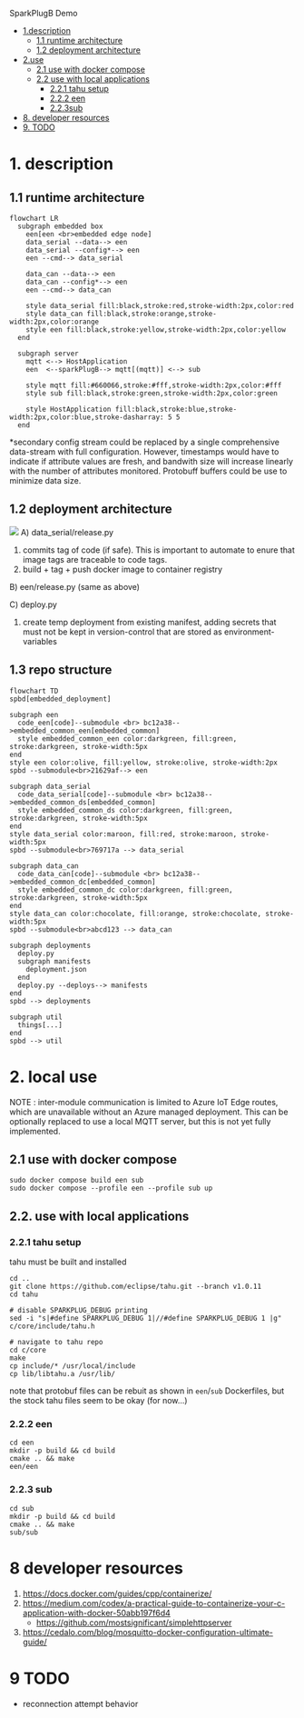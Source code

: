 SparkPlugB Demo

- [1.description](#1-description)
  - [1.1 runtime architecture](#11-runtime-architecture)
  - [1.2 deployment architecture](#12-deployment-architecture)
- [2.use](#2-use)
  - [2.1 use with docker compose](#21-use-with-docker-compose)
  - [2.2 use with local applications](#22-use-with-local-applications)
    - [2.2.1 tahu setup](#221-tahu-setup)
    - [2.2.2 een](#222-een)
    - [2.2.3sub](#223-sub)
- [8. developer resources](#8-developer-resources)
- [9. TODO](#9-todo)

# 1. description
## 1.1 runtime architecture
```mermaid
flowchart LR
  subgraph embedded box
    een[een <br>embedded edge node]
    data_serial --data--> een
    data_serial --config*--> een
    een --cmd--> data_serial

    data_can --data--> een
    data_can --config*--> een
    een --cmd--> data_can

    style data_serial fill:black,stroke:red,stroke-width:2px,color:red
    style data_can fill:black,stroke:orange,stroke-width:2px,color:orange
    style een fill:black,stroke:yellow,stroke-width:2px,color:yellow
  end

  subgraph server
    mqtt <--> HostApplication
    een  <--sparkPlugB--> mqtt[(mqtt)] <--> sub

    style mqtt fill:#660066,stroke:#fff,stroke-width:2px,color:#fff
    style sub fill:black,stroke:green,stroke-width:2px,color:green

    style HostApplication fill:black,stroke:blue,stroke-width:2px,color:blue,stroke-dasharray: 5 5
  end
```
*secondary config stream could be replaced by a single comprehensive data-stream with full configuration.  However, timestamps would have to indicate if attribute  values are fresh, and bandwith size will increase linearly with the number of attributes monitored.  Protobuff buffers could be use to minimize data size.

## 1.2  deployment architecture
![](./images/deployment_architecture.png)
A) data_serial/release.py
   1. commits tag of code (if safe).  This is important to automate to enure that image tags are traceable to code tags.
   2. build + tag + push docker image to container registry

B) een/release.py (same as above)

C) deploy.py
   1. create temp deployment from existing manifest, adding secrets that must not be kept in version-control that are stored as environment-variables


## 1.3  repo structure
```mermaid
flowchart TD
spbd[embedded_deployment]

subgraph een
  code_een[code]--submodule <br> bc12a38-->embedded_common_een[embedded_common]
  style embedded_common_een color:darkgreen, fill:green, stroke:darkgreen, stroke-width:5px
end
style een color:olive, fill:yellow, stroke:olive, stroke-width:2px
spbd --submodule<br>21629af--> een

subgraph data_serial
  code_data_serial[code]--submodule <br> bc12a38-->embedded_common_ds[embedded_common]
  style embedded_common_ds color:darkgreen, fill:green, stroke:darkgreen, stroke-width:5px
end
style data_serial color:maroon, fill:red, stroke:maroon, stroke-width:5px
spbd --submodule<br>769717a --> data_serial

subgraph data_can
  code_data_can[code]--submodule <br> bc12a38-->embedded_common_dc[embedded_common]
  style embedded_common_dc color:darkgreen, fill:green, stroke:darkgreen, stroke-width:5px
end
style data_can color:chocolate, fill:orange, stroke:chocolate, stroke-width:5px
spbd --submodule<br>abcd123 --> data_can

subgraph deployments
  deploy.py
  subgraph manifests
    deployment.json
  end
  deploy.py --deploys--> manifests
end
spbd --> deployments

subgraph util
  things[...]
end
spbd --> util
```

# 2. local use
NOTE : inter-module communication is limited to Azure IoT Edge routes, which are unavailable without an Azure managed deployment.  This can be optionally replaced to use a local MQTT server, but this is not yet fully implemented.

## 2.1 use with docker compose
```
sudo docker compose build een sub
sudo docker compose --profile een --profile sub up
```

## 2.2. use with local applications
### 2.2.1 tahu setup
tahu must be built and installed
```
cd ..
git clone https://github.com/eclipse/tahu.git --branch v1.0.11
cd tahu

# disable SPARKPLUG_DEBUG printing
sed -i "s|#define SPARKPLUG_DEBUG 1|//#define SPARKPLUG_DEBUG 1 |g" c/core/include/tahu.h

# navigate to tahu repo
cd c/core
make
cp include/* /usr/local/include
cp lib/libtahu.a /usr/lib/
```
note that protobuf files can be rebuit as shown in `een`/`sub` Dockerfiles, but the stock tahu files seem to be okay (for now...)

### 2.2.2 een
```
cd een
mkdir -p build && cd build
cmake .. && make
een/een
```
### 2.2.3 sub
```
cd sub
mkdir -p build && cd build
cmake .. && make
sub/sub
```

# 8 developer resources
1. https://docs.docker.com/guides/cpp/containerize/
2. https://medium.com/codex/a-practical-guide-to-containerize-your-c-application-with-docker-50abb197f6d4
    - https://github.com/mostsignificant/simplehttpserver
3. https://cedalo.com/blog/mosquitto-docker-configuration-ultimate-guide/


# 9 TODO
- reconnection attempt behavior
